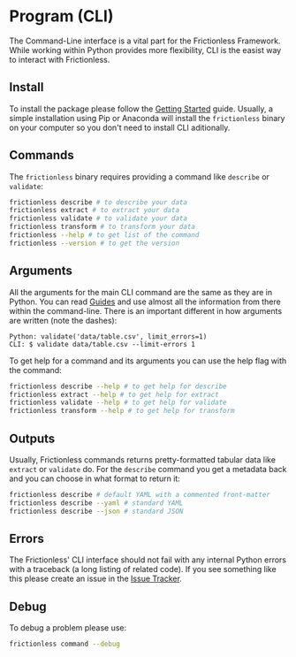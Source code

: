 # Program (CLI)

The Command-Line interface is a vital part for the Frictionless Framework. While working within Python provides more flexibility, CLI is the easist way to interact with Frictionless.

## Install

To install the package please follow the [Getting Started](../getting-started.html) guide. Usually, a simple installation using Pip or Anaconda will install the `frictionless` binary on your computer so you don't need to install CLI aditionally.

## Commands

The `frictionless` binary requires providing a command like `describe` or `validate`:

```bash tabs=CLI
frictionless describe # to describe your data
frictionless extract # to extract your data
frictionless validate # to validate your data
frictionless transform # to transform your data
frictionless --help # to get list of the command
frictionless --version # to get the version
```

## Arguments

All the arguments for the main CLI command are the same as they are in Python. You can read [Guides](../guides/describing-data.html) and use almost all the information from there within the command-line. There is an important different in how arguments are written (note the dashes):

```
Python: validate('data/table.csv', limit_errors=1)
CLI: $ validate data/table.csv --limit-errors 1
```

To get help for a command and its arguments you can use the help flag with the command:

```bash tabs=CLI
frictionless describe --help # to get help for describe
frictionless extract --help # to get help for extract
frictionless validate --help # to get help for validate
frictionless transform --help # to get help for transform
```

## Outputs

Usually, Frictionless commands returns pretty-formatted tabular data like `extract` or `validate` do. For the `describe` command you get a metadata back and you can choose in what format to return it:

```bash tabs=CLI
frictionless describe # default YAML with a commented front-matter
frictionless describe --yaml # standard YAML
frictionless describe --json # standard JSON
```

## Errors

The Frictionless' CLI interface should not fail with any internal Python errors with a traceback (a long listing of related code). If you see something like this please create an issue in the [Issue Tracker](https://github.com/frictionlessdata/frictionless-py/issues).

## Debug

To debug a problem please use:

```bash tabs=CLI
frictionless command --debug
```
